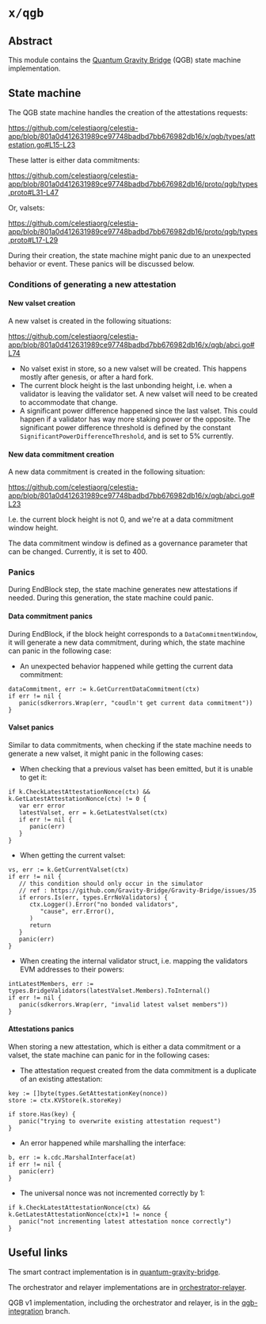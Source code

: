 # `x/qgb`

## Abstract
This module contains the [Quantum Gravity Bridge](https://blog.celestia.org/celestiums/) (QGB) state machine implementation.

## State machine

The QGB state machine handles the creation of the attestations requests:

https://github.com/celestiaorg/celestia-app/blob/801a0d412631989ce97748badbd7bb676982db16/x/qgb/types/attestation.go#L15-L23

These latter is either data commitments:

https://github.com/celestiaorg/celestia-app/blob/801a0d412631989ce97748badbd7bb676982db16/proto/qgb/types.proto#L31-L47

Or, valsets:

https://github.com/celestiaorg/celestia-app/blob/801a0d412631989ce97748badbd7bb676982db16/proto/qgb/types.proto#L17-L29

During their creation, the state machine might panic due to an unexpected behavior or event. These panics will be discussed below.

### Conditions of generating a new attestation

#### New valset creation

A new valset is created in the following situations:

https://github.com/celestiaorg/celestia-app/blob/801a0d412631989ce97748badbd7bb676982db16/x/qgb/abci.go#L74

- No valset exist in store, so a new valset will be created. This happens mostly after genesis, or after a hard fork.
- The current block height is the last unbonding height, i.e. when a validator is leaving the validator set. A new valset will need to be created to accommodate that change.
- A significant power difference happened since the last valset. This could happen if a validator has way more staking power or the opposite. The significant power difference threshold is defined by the constant `SignificantPowerDifferenceThreshold`, and is set to 5% currently.

#### New data commitment creation

A new data commitment is created in the following situation:

https://github.com/celestiaorg/celestia-app/blob/801a0d412631989ce97748badbd7bb676982db16/x/qgb/abci.go#L23

I.e. the current block height is not 0, and we're at a data commitment window height.

The data commitment window is defined as a governance parameter that can be changed. Currently, it is set to 400.

### Panics

During EndBlock step, the state machine generates new attestations if needed. During this generation, the state machine could panic.

#### Data commitment panics

During EndBlock, if the block height corresponds to a `DataCommitmentWindow`, it will generate a new data commitment, during which, the state machine can panic in the following case:

- An unexpected behavior happened while getting the current data commitment:

```golang
dataCommitment, err := k.GetCurrentDataCommitment(ctx)  
if err != nil {  
   panic(sdkerrors.Wrap(err, "coudln't get current data commitment"))  
}
```

#### Valset panics

Similar to data commitments, when checking if the state machine needs to generate a new valset, it might panic in the following cases:

- When checking that a previous valset has been emitted, but it is unable to get it:

```golang
if k.CheckLatestAttestationNonce(ctx) && k.GetLatestAttestationNonce(ctx) != 0 {  
   var err error  
   latestValset, err = k.GetLatestValset(ctx)  
   if err != nil {  
      panic(err)  
   }  
}
```

- When getting the current valset:

```golang
vs, err := k.GetCurrentValset(ctx)
if err != nil {  
   // this condition should only occur in the simulator  
   // ref : https://github.com/Gravity-Bridge/Gravity-Bridge/issues/35 
   if errors.Is(err, types.ErrNoValidators) {  
      ctx.Logger().Error("no bonded validators",  
         "cause", err.Error(),  
      )  
      return  
   }  
   panic(err)  
}
```

- When creating the internal validator struct, i.e. mapping the validators EVM addresses to their powers:

```golang
intLatestMembers, err := types.BridgeValidators(latestValset.Members).ToInternal()  
if err != nil {  
   panic(sdkerrors.Wrap(err, "invalid latest valset members"))  
}
```

#### Attestations panics

When storing a new attestation, which is either a data commitment or a valset, the state machine can panic for in the following cases:

- The attestation request created from the data commitment is a duplicate of an existing attestation:

```golang
key := []byte(types.GetAttestationKey(nonce))  
store := ctx.KVStore(k.storeKey)  
  
if store.Has(key) {  
   panic("trying to overwrite existing attestation request")  
}
```

- An error happened while marshalling the interface:

```golang
b, err := k.cdc.MarshalInterface(at)  
if err != nil {  
   panic(err)  
}
```

- The universal nonce was not incremented correctly by 1:

```golang
if k.CheckLatestAttestationNonce(ctx) && k.GetLatestAttestationNonce(ctx)+1 != nonce {  
   panic("not incrementing latest attestation nonce correctly")  
}
```

## Useful links

The smart contract implementation is in [quantum-gravity-bridge](https://github.com/celestiaorg/quantum-gravity-bridge/).

The orchestrator and relayer implementations are in [orchestrator-relayer](https://github.com/celestiaorg/orchestrator-relayer/).

QGB v1 implementation, including the orchestrator and relayer, is in the [qgb-integration](https://github.com/celestiaorg/celestia-app/tree/qgb-integration) branch.
